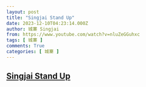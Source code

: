 ```yaml
---
layout: post
title: "Singjai Stand Up"
date: 2023-12-10T04:23:14.000Z
author: 城寨 Singjai
from: https://www.youtube.com/watch?v=nluZeGGuhxc
tags: [ 城寨 ]
comments: True
categories: [ 城寨 ]
---
```

<!--1702182194000-->
[Singjai Stand Up](https://www.youtube.com/watch?v=nluZeGGuhxc)
------

<div>

</div>
